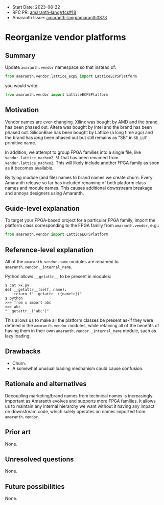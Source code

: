 - Start Date: 2023-08-22
- RFC PR: [amaranth-lang/rfcs#18](https://github.com/amaranth-lang/rfcs/pull/18)
- Amaranth Issue: [amaranth-lang/amaranth#873](https://github.com/amaranth-lang/amaranth/issues/873)

# Reorganize vendor platforms

## Summary
[summary]: #summary

Update `amaranth.vendor` namespace so that instead of:

```python
from amaranth.vendor.lattice_ecp5 import LatticeECP5Platform
```

you would write:

```python
from amaranth.vendor import LatticeECP5Platform
```


## Motivation
[motivation]: #motivation

Vendor names are ever-changing. Xilinx was bought by AMD and the brand has been phased out. Altera was bought by Intel and the brand has been phased out. SiliconBlue has been bought by Lattice (a long time ago) and the brand has *long* been phased out but still remains as "SB" in `SB_LUT` primitive name.

In addition, we attempt to group FPGA families into a single file, like `vendor.lattice_machxo2_3l` that has been renamed from `vendor.lattice_machxo2`. This will likely include another FPGA family as soon as it becomes available.

By tying module (and file) names to brand names we create churn. Every Amaranth release so far has included renaming of both platform class names and module names. This causes additional downstream breakage and annoys designers using Amaranth.

## Guide-level explanation
[guide-level-explanation]: #guide-level-explanation

To target your FPGA-based project for a particular FPGA family, import the platform class corresponding to the FPGA family from `amaranth.vendor`, e.g.:

```python
from amaranth.vendor import LatticeECP5Platform
```

## Reference-level explanation
[reference-level-explanation]: #reference-level-explanation

All of the `amaranth.vendor.name` modules are renamed to `amaranth.vendor._internal_name`.

Python allows `__getattr__` to be present in modules:

    $ cat >x.py
    def __getattr__(self, name):
        return f"__getattr__({name!r})"
    $ python
    >>> from x import abc
    >>> abc
    "__getattr__('abc')"

This allows us to make all the platform classes be present as-if they were defined in the `amaranth.vendor` modules, while retaining all of the benefits of having them in their own `amaranth.vendor._internal_name` module, such as lazy loading.

## Drawbacks
[drawbacks]: #drawbacks

- Churn.
- A somewhat unusual loading mechanism could cause confusion.

## Rationale and alternatives
[rationale-and-alternatives]: #rationale-and-alternatives

Decoupling marketing/brand names from technical names is increasingly important as Amaranth evolves and supports more FPGA families. It allows us to maintain any internal hierarchy we want without it having any impact on downstream code, which solely operates on names imported from `amaranth.vendor`.

## Prior art
[prior-art]: #prior-art

None.

## Unresolved questions
[unresolved-questions]: #unresolved-questions

None.

## Future possibilities
[future-possibilities]: #future-possibilities

None.
